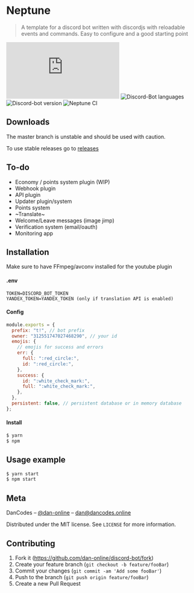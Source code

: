 # Neptune

> A template for a discord bot written with discordjs with reloadable events and commands. Easy to configure and a good starting point

[![Discordjs Version][discordjs-image]][discordjs-url]
![Discord-Bot languages](https://img.shields.io/github/languages/count/dan-online/discord-bot)
![Discord-bot version](https://img.shields.io/github/package-json/v/dan-online/discord-bot)
![Neptune CI](https://github.com/dan-online/Neptune/workflows/Neptune%20CI/badge.svg)

## Downloads

The master branch is unstable and should be used with caution.

To use stable releases go to [releases](../../releases)

## To-do

- Economy / points system plugin (WIP)
- Webhook plugin
- API plugin
- Updater plugin/system
- Points system
- ~Translate~
- Welcome/Leave messages (image jimp)
- Verification system (email/oauth)
- Monitoring app

## Installation

Make sure to have FFmpeg/avconv installed for the youtube plugin

#### .env

```env
TOKEN=DISCORD_BOT_TOKEN
YANDEX_TOKEN=YANDEX_TOKEN (only if translation API is enabled)
```

#### Config

```js
module.exports = {
  prefix: "t!", // bot prefix
  owner: "312551747027468290", // your id
  emojis: {
    // emojis for success and errors
    err: {
      full: ":red_circle:",
      id: ":red_circle:",
    },
    success: {
      id: ":white_check_mark:",
      full: ":white_check_mark:",
    },
  },
  persistent: false, // persistent database or in memory database
};
```

#### Install

```sh
$ yarn
$ npm
```

## Usage example

```sh
$ yarn start
$ npm start
```

## Meta

DanCodes – [@dan-online](https://github.com/dan-online) – dan@dancodes.online

Distributed under the MIT license. See `LICENSE` for more information.

## Contributing

1. Fork it (<https://github.com/dan-online/discord-bot/fork>)
2. Create your feature branch (`git checkout -b feature/fooBar`)
3. Commit your changes (`git commit -am 'Add some fooBar'`)
4. Push to the branch (`git push origin feature/fooBar`)
5. Create a new Pull Request

<!-- Markdown link & img dfn's -->

[discordjs-image]: https://img.shields.io/npm/v/discord.js?color=%232196f3&label=discord.js
[discordjs-url]: https://discord.js.org
